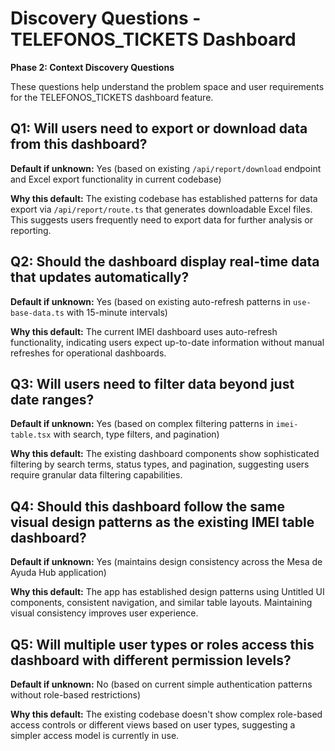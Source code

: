 # Discovery Questions - TELEFONOS_TICKETS Dashboard

**Phase 2: Context Discovery Questions**

These questions help understand the problem space and user requirements for the TELEFONOS_TICKETS dashboard feature.

## Q1: Will users need to export or download data from this dashboard?
**Default if unknown:** Yes (based on existing `/api/report/download` endpoint and Excel export functionality in current codebase)

**Why this default:** The existing codebase has established patterns for data export via `/api/report/route.ts` that generates downloadable Excel files. This suggests users frequently need to export data for further analysis or reporting.

## Q2: Should the dashboard display real-time data that updates automatically?
**Default if unknown:** Yes (based on existing auto-refresh patterns in `use-base-data.ts` with 15-minute intervals)

**Why this default:** The current IMEI dashboard uses auto-refresh functionality, indicating users expect up-to-date information without manual refreshes for operational dashboards.

## Q3: Will users need to filter data beyond just date ranges?
**Default if unknown:** Yes (based on complex filtering patterns in `imei-table.tsx` with search, type filters, and pagination)

**Why this default:** The existing dashboard components show sophisticated filtering by search terms, status types, and pagination, suggesting users require granular data filtering capabilities.

## Q4: Should this dashboard follow the same visual design patterns as the existing IMEI table dashboard?
**Default if unknown:** Yes (maintains design consistency across the Mesa de Ayuda Hub application)

**Why this default:** The app has established design patterns using Untitled UI components, consistent navigation, and similar table layouts. Maintaining visual consistency improves user experience.

## Q5: Will multiple user types or roles access this dashboard with different permission levels?
**Default if unknown:** No (based on current simple authentication patterns without role-based restrictions)

**Why this default:** The existing codebase doesn't show complex role-based access controls or different views based on user types, suggesting a simpler access model is currently in use.